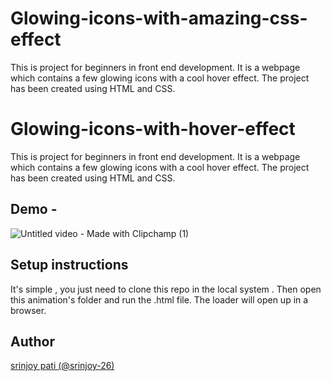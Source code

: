 # Glowing-icons-with-amazing-css-effect
This is project for beginners in front end development.
It is a webpage which contains a few glowing icons with a cool hover effect.
The project has been created using HTML and CSS.




# Glowing-icons-with-hover-effect
This is project for beginners in front end development.
It is a webpage which contains a few glowing icons with a cool hover effect.
The project has been created using HTML and CSS.

## Demo -


![Untitled video - Made with Clipchamp (1)](https://user-images.githubusercontent.com/91176055/180124782-58c9d99c-311e-42a3-855a-02a00acf4554.gif)






## Setup instructions

It's simple , you just need to clone this repo in the local system .
Then open this animation's folder and run the .html file. The loader will open up in a browser.

## Author
[srinjoy pati (@srinjoy-26)](https://github.com/srinjoy-26)
